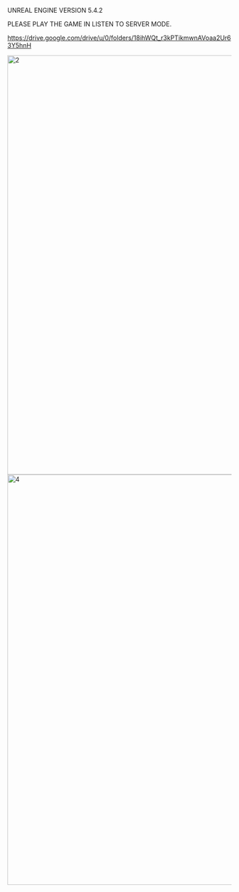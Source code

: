 UNREAL ENGINE VERSION 5.4.2

PLEASE PLAY THE GAME IN LISTEN TO SERVER MODE.

https://drive.google.com/drive/u/0/folders/18ihWQt_r3kPTikmwnAVoaa2Ur63Y5hnH

<img width="1752" height="943" alt="2" src="https://github.com/user-attachments/assets/cde46f1c-c312-4bcc-b85e-2e925a223272" />
<img width="1814" height="923" alt="4" src="https://github.com/user-attachments/assets/0ca175cd-b6c7-4531-8485-c00c08437a9a" />

